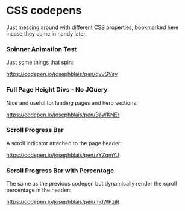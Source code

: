 # CSS codepens
Just messing around with different CSS properties, bookmarked here incase they come in handy later.

### Spinner Animation Test

Just some things that spin:

https://codepen.io/josephblais/pen/dyvGVav

### Full Page Height Divs - No JQuery

Nice and useful for landing pages and hero sections:

https://codepen.io/josephblais/pen/BaWKNEr

### Scroll Progress Bar

A scroll indicator attached to the page header:

https://codepen.io/josephblais/pen/zYZqmYJ

### Scroll Progress Bar with Percentage

The same as the previous codepen but dynamically render the scroll percentage in the header:

https://codepen.io/josephblais/pen/mdWPzjR
